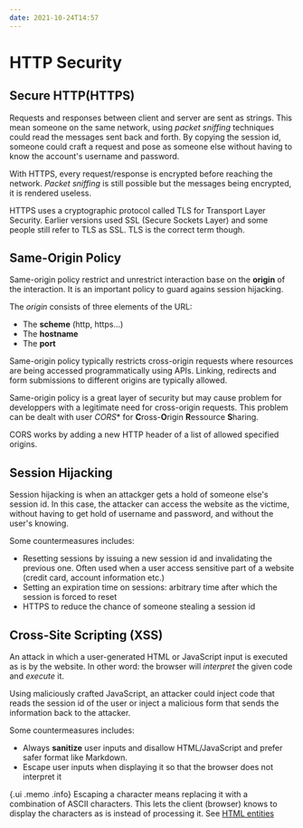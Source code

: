 ```yaml
---
date: 2021-10-24T14:57
---
```


# HTTP Security

## Secure HTTP(HTTPS)

Requests and responses between client and server are sent as strings. This
mean someone on the same network, using _packet sniffing_ techniques could
read the messages sent back and forth. By copying the session id, someone
could craft a request and pose as someone else without having to know the
account's username and password.

With HTTPS, every request/response is encrypted before reaching the
network. _Packet sniffing_ is still possible but the messages being
encrypted, it is rendered useless.

HTTPS uses a cryptographic protocol called TLS for Transport Layer
Security. Earlier versions used SSL (Secure Sockets Layer) and some people
still refer to TLS as SSL. TLS is the correct term though.

## Same-Origin Policy

Same-origin policy restrict and unrestrict interaction base on the
**origin** of the interaction. It is an important policy to guard agains
session hijacking.

The _origin_ consists of three elements of the URL:

- The **scheme** (http, https...)
- The **hostname**
- The **port**

Same-origin policy typically restricts cross-origin requests where
resources are being accessed programmatically using APIs. Linking,
redirects and form submissions to different origins are typically allowed.

Same-origin policy is a great layer of security but may cause problem for
developpers with a legitimate need for cross-origin requests. This problem
can be dealt with user *CORS** for **C**ross-**O**rigin **R**essource
**S**haring.

CORS works by adding a new HTTP header of a list of allowed specified
origins.

## Session Hijacking

Session hijacking is when an attackger gets a hold of someone else's
session id. In this case, the attacker can access the website as the
victime, without having to get hold of username and password, and without
the user's knowing.

Some countermeasures includes:

- Resetting sessions by issuing a new session id and invalidating the
previous one. Often used when a user access sensitive part of a website
(credit card, account information etc.)
- Setting an expiration time on sessions: arbitrary time after which the
session is forced to reset
- HTTPS to reduce the chance of someone stealing a session id

## Cross-Site Scripting (XSS)

An attack in which a user-generated HTML or JavaScript input is executed as
is by the website. In other word: the browser will _interpret_ the given
code and _execute_ it.

Using maliciously crafted JavaScript, an attacker could inject code that
reads the session id of the user or inject a malicious form that sends the
information back to the attacker.

Some countermeasures includes:

- Always **sanitize** user inputs and disallow HTML/JavaScript and prefer
safer format like Markdown.
- Escape user inputs when displaying it so that the browser does not
interpret it

{.ui .memo .info}
Escaping a character means replacing it with a combination of ASCII
characters. This lets the client (browser) knows to display the characters
as is instead of processing it. See
[HTML entities](https://entitycode.com/#math-content)
